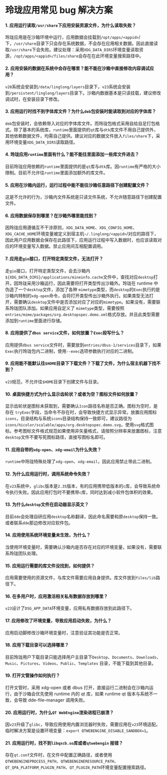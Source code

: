 # 玲珑应用常见 bug 解决方案

#### 1. 应用运行读取`/usr/share`下应用安装资源文件，为什么读取失败？

玲珑应用是在沙箱环境中运行，应用数据会挂载到`/opt/apps/<appid>`/下，`/usr/share`目录下只会存在系统数据，不会存在应用相关数据。因此直接读取`/usr/share`下会失败。建议处理：采用`XDG_DATA_DIRS`环境变量读取资源，`/opt/apps/<appid>/files/share`会存在在此环境变量搜索路径中。

#### 2. 应用安装的数据在系统中会存在哪里？能不能在沙箱中直接修改内容调试应用？

`v20`系统会安装到`/data/linglong/layers`目录下，`v23`系统会安装到`/persistent/linglong/layers`目录下。沙箱内数据基本是只读挂载，建议修改调试时，在安装目录下修改。

#### 3. 应用运行时找不到字体库文件？为什么`deb`包安装时能读取到对应的字体库？

`deb`包安装时，会依赖带入对应的字体库文件。而玲珑包格式采用自给自足打包格式。除了基本的系统库，`runtime`里面提供的`qt`库与`dtk`库文件不用自己提供外，其他依赖数据文件，均需自己提供。建议对应的数据文件放入`files/share`下，采用环境变量`XDG_DATA_DIRS`读取路径。

#### 4. 玲珑应用`runtime`里面有什么？能不能往里面添加一些库文件进去？

目前玲珑应用依赖的`runtime`里面提供的是`qt`库与`dtk`库。因`runtime`有严格的大小限制。目前不允许往`runtime`里面添加额外的库文件。

#### 5. 应用在沙箱内运行，运行过程中能不能往沙箱任意路径下创建配置文件？

这是不允许的行为，沙箱内文件系统是只读文件系统，不允许随意路径下创建配置文件。

#### 6. 应用数据保存到哪里？在沙箱外哪里能找到？

因玲珑应用遵循互不干涉原则，`XDG_DATA_HOME`、`XDG_CONFIG_HOME`、`XDG_CACHE_HOME`环境变量被定义到宿主机`~/.linglong/<appid>`/对应的路径下，因此用户应用数据会保存在此路径下，应用运行过程中写入数据时，也应该读取对应的环境变量写入数据。禁止应用间互相配置调用。

#### 7. 应用走`gio`接口，打开特定类型文件，无法打开？

走`gio`接口，打开特定类型文件，会去沙箱内`${XDG_DATA_DIRS}/applications/mineinfo.cache`文件中，查找对应`desktop`打开。因玲珑采用沙箱运行，因此需要将打开类型传出沙箱外。玲珑在 runtime 中伪造了一个`desktop`文件，添加了各种 `mimetype`类型，而`desktop`的`Exec`执行的是沙箱内特制的`xdg-open`命令，会将打开类型传出沙箱外执行。如果类型无法打开，需要确认`desktop`文件中是否添加对应了对应的`mimetype`。如果没有，需要联系玲珑团队添加。如果应用自定义了 `mimetype`类型，需要按照`entries/mime/packages/org.desktopspec.demo.xml`格式存放。并且此类型需要添加到`runtime`里面进行存储。

#### 8. 应用提供了`dbus service`文件，如何放置？`Exec`段写什么？

应用提供`dbus service`文件时，需要放到`entries/dbus-1/services`目录下，如果`Exec`执行玲珑包内二进制，使用`--exec`选项参数执行对应的二进制。

#### 9. 应用能不能默认往`$HOME`目录下下载文件？下载了文件，为什么宿主机器下找不到？

`v23`规范，不允许往`$HOME`目录下创建文件与目录。

#### 10. 桌面快捷方式为什么显示齿轮状？或者为空？图标文件如何放置？

显示齿轮状是图标未获取到，需要确认`Icon`路径名称是否正确。图标为空时，是存在 `tryExec`字段，当命令不存在时，会导致快捷方式显示异常。放置应用图标`icons`，目录结构与系统`icons`目录结构保持一致即可，建议路径为`icons/hicolor/scalable/apps/org.desktopspec.demo.svg`，使用`svg`格式图标。参考图标文件格式规范如果使用非矢量格式，请按照分辨率来放置图标，注意`desktop`文件不要写死图标路径，直接写图标名即可。

#### 11. 应用自带的`xdg-open`、`xdg-email`为什么失效？

`runtime`中玲珑特殊处理了`xdg-open`、`xdg-email`，因此应用禁止带此二进制。

#### 12. 为什么应用运行时，调用系统命令失效？

在`v23`系统中，`glibc`版本是`2.35`版本，有的应用携带低版本的`c`库，会导致系统命令执行失败。因此应用打包时不要携带`c`库，同时达到减小软件包体积的效果。

#### 13. 为什么`desktop`文件在启动器显示英文？

目前`dde`会处理自研应用`desktop`名称翻译，因此命名需要和原`desktop`保持一致。或者联系`dde`那边修改对应软件包。

#### 14. 应用使用系统环境变量未生效，为什么？

当使用环境变量时，需要确认沙箱内是否存在对应的环境变量，如果没有，需要联系玲珑团队处理。

#### 15. 应用运行需要的库文件没找到，如何提供？

应用需要使用的资源文件，与库文件需要应用自身提供。库文件放到`files/lib`路径下。

#### 16. 在多用户时，应用激活相关私有数据存放到哪里？

`v23`设计了`DSG_APP_DATA`环境变量，应用私有数据存放到此路径下。

#### 17. 应用修改了环境变量，导致应用启动失败，为什么？

应用启动脚修改沙箱环境变量时，注意验证其功能是否正常。

#### 18. 应用下载目录可以选择哪里？

目前玲珑用户下载目录只能选择用户主目录下`Desktop`、`Documents`、`Downloads`、`Music`、`Pictures`、`Videos`、`Public`、`Templates` 目录，不能下载到其他目录。

#### 19. 打开文管操作如何执行？

打开文管时，采用 xdg-open 或者 dbus 打开，直接运行二进制会在沙箱内运行，由于沙箱会优先使用 runtime 内的 qt 库，如果 runtime qt 版本与系统不一致，会导致 dde-file-manager 调用失败。

#### 20. 应用运行时，为什么`QT WebEngine`渲染进程已崩溃？

因`v23`升级了`glibc`，导致应用使用内置浏览器时失败，需要应用在`v23`环境适配。临时解决方案是设置环境变量：`export QTWEBENGINE_DISABLE_SANDBOX=1`。

#### 21. 应用运行时，找不到`libqxcb.so`库或者`qtwebengin` 报错？

存在`qt.conf`文件时，在文件中配置正确路径，或者使用 `QTWEBENGINEPROCESS_PATH`、`QTWEBENGINERESOURCE_PATH`、`QT_QPA_PLATFORM_PLUGIN_PATH`、`QT_PLUGIN_PATH`环境变量配置搜索路径。
